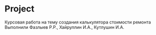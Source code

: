 # Project
Курсовая работа на тему создания калькулятора стоимости ремонта
Выполнили Фазлыев Р.Р., Хайруллин И.А., Кутлушин И.А.
